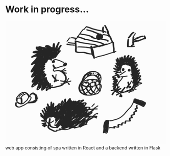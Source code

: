 # Work in progress...
![alt text](work_in_progress.jpg)
web app consisting of spa written in React and a backend written in Flask
